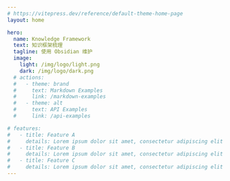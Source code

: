 ```yaml
---
# https://vitepress.dev/reference/default-theme-home-page
layout: home

hero:
  name: Knowledge Framework
  text: 知识框架梳理
  tagline: 使用 Obsidian 维护
  image:
    light: /img/logo/light.png
    dark: /img/logo/dark.png
  # actions:
  #   - theme: brand
  #     text: Markdown Examples
  #     link: /markdown-examples
  #   - theme: alt
  #     text: API Examples
  #     link: /api-examples

# features:
#   - title: Feature A
#     details: Lorem ipsum dolor sit amet, consectetur adipiscing elit
#   - title: Feature B
#     details: Lorem ipsum dolor sit amet, consectetur adipiscing elit
#   - title: Feature C
#     details: Lorem ipsum dolor sit amet, consectetur adipiscing elit
---
```


